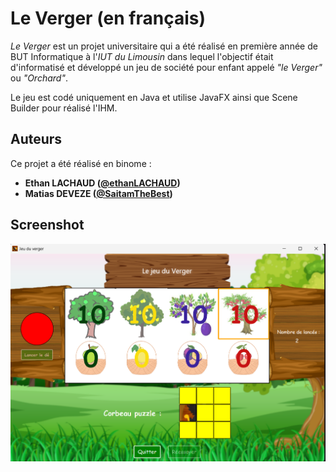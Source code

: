 
# Le Verger (en français)

*Le Verger* est un projet universitaire qui a été réalisé en première année de BUT Informatique à l'*IUT du Limousin* dans lequel l'objectif était d'informatisé et développé un jeu de société pour enfant appelé *"le Verger"* ou *"Orchard"*.

Le jeu est codé uniquement en Java et utilise JavaFX ainsi que Scene Builder pour réalisé l'IHM.
## Auteurs
Ce projet a été réalisé en binome : 
* **Ethan LACHAUD ([@ethanLACHAUD](https://github.com/EthanLACHAUD/EthanLACHAUD))**
* **Matias DEVEZE ([@SaitamTheBest](https://github.com/SaitamTheBest))**

## Screenshot

![capture-leverger](https://github.com/SaitamTheBest/LeVerger/blob/master/images-readme/capture-le-verger.png?raw=true)

